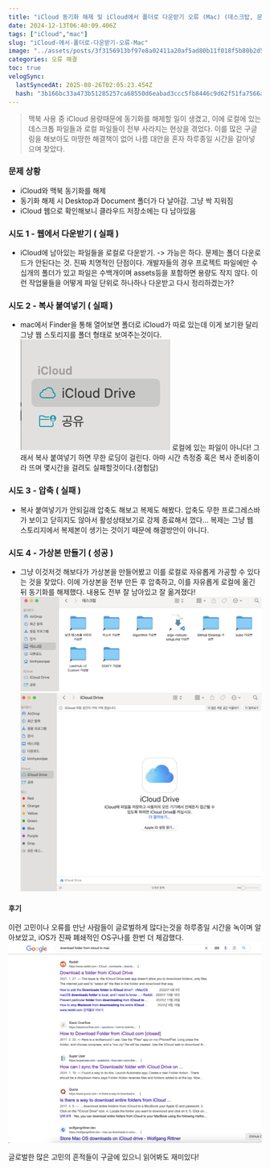 ```yaml
---
title: "iCloud 동기화 해제 및 iCloud에서 폴더로 다운받기 오류 (Mac) (데스크탑, 문서 옮기기)"
date: 2024-12-13T06:40:09.406Z
tags: ["iCloud","mac"]
slug: "iCloud-에서-폴더로-다운받기-오류-Mac"
image: "../assets/posts/3f3156913bf97e8a02411a20af5ad80b11f018f5b80b2d50cc5f0953b98ae2e7.png"
categories: 오류 해결
toc: true
velogSync:
  lastSyncedAt: 2025-08-26T02:05:23.454Z
  hash: "3b166bc33a473b51285257ca68550d6eabad3ccc5fb8446c9d62f51fa7566abc"
---
```


> 맥북 사용 중 iCloud 용량때문에 동기화를 해제할 일이 생겼고, 이에 로컬에 있는 데스크톱 파일들과 로컬 파일들이 전부 사라지는 현상을 겪었다. 이를 많은 구글링을 해보아도 마땅한 해결책이 없어 나름 대안을 혼자 하루종일 시간을 갈아넣으며 찾았다.

### 문제 상황
- iCloud와 맥북 동기화를 해제
- 동기화 해제 시 Desktop과 Document 폴더가 다 날아감. 그냥 싹 지워짐
- iCloud 웹으로 확인해보니 클라우드 저장소에는 다 남아있음

### 시도 1 - 웹에서 다운받기 ( 실패 )
- iCloud에 남아있는 파일들을 로컬로 다운받기.
-> 가능은 하다. 문제는 폴더 다운로드가 안된다는 것. 진짜 치명적인 단점이다. 개발자들의 경우 프로젝트 파일에만 수십개의 폴더가 있고 파일은 수백개이며 assets등을 포함하면 용량도 작지 않다. 이런 작업물들을 어떻게 파일 단위로 하나하나 다운받고 다시 정리하겠는가? 

### 시도 2 - 복사 붙여넣기 ( 실패 )
- mac에서 Finder을 통해 열어보면 폴더로 iCloud가 따로 있는데 이게 보기완 달리 그냥 웹 스토리지를 폴더 형태로 보여주는것이다. ![](/assets/posts/38da8ccb2336199144e874ef68e11160219078f3358293ccbbad28bf0e135953.png)
로컬에 있는 파일이 아니다! 그래서 복사 붙여넣기 하면 무한 로딩이 걸린다. 아마 시간 측정중 혹은 복사 준비중이라 뜨며 몇시간을 걸려도 실패할것이다.(경험담)

### 시도 3 - 압축 ( 실패 )
- 복사 붙여넣기가 안되길래 압축도 해보고 복제도 해봤다. 압축도 무한 프로그레스바가 보이고 닫히지도 않아서 활성상태보기로 강제 종료해서 껐다... 복제는 그냥 웹 스토리지에서 복제본이 생기는 것이기 때문에 해결방안이 아니다.

### 시도 4 - 가상본 만들기 ( 성공 )
- 그냥 이것저것 해보다가 가상본을 만들어봤고 이를 로컬로 자유롭게 가공할 수 있다는 것을 찾았다. 이에 가상본을 전부 만든 후 압축하고, 이를 자유롭게 로컬에 옮긴 뒤 동기화를 해제했다. 내용도 전부 잘 남아있고 잘 옮겨졌다!
![](/assets/posts/08f8159a657a1a9b4a74b9a9ff443005c5a2ea5de38290cf9e1482baa28f8ce9.png)![](/assets/posts/9507d3904bff10d8f884ecc9f3d32a647be28037078543771167e872b10abe0c.png)

#### 후기
이런 고민이나 오류를 만난 사람들이 글로벌하게 많다는것을 하루종일 시간을 녹이며 알아보았고, iOS가 진짜 폐쇄적인 OS구나를 한번 더 체감했다. ![](/assets/posts/c6359f7e19df90ecfa2af519369839213c168ce5de5901bd4f953e3ed3d9f3b9.png)

글로벌한 많은 고민의 흔적들이 구글에 있으니 읽어봐도 재미있다!